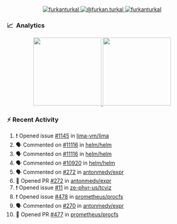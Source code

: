 <p align="center">
  <a href="https://linkedin.com/in/furkanturkal" target="blank">
    <img src="https://img.shields.io/badge/linkedin-%230077B5.svg?&style=for-the-badge&logo=linkedin&logoColor=white" alt="furkanturkal" />
  </a>
  <a href="https://medium.com/@furkan.turkal" target="blank">
    <img src="https://img.shields.io/badge/medium-%2312100E.svg?&style=for-the-badge&logo=medium&logoColor=white" alt="@furkan.turkal" />
  </a>
  <a href="https://twitter.com/furkanturkaI" target="blank">
    <img src="https://img.shields.io/badge/Twitter-1DA1F2?style=for-the-badge&logo=twitter&logoColor=white" alt="furkanturkaI" />
  </a>
</p>

### 📈 &nbsp;Analytics

<p align="center">
  <a href="https://coderstats.net/github/#Dentrax">
    <img height="180em" src="https://github-readme-stats-eight-theta.vercel.app/api?username=Dentrax&show_icons=true&theme=algolia&include_all_commits=true&count_private=true&line_height=26"/>
    <img height="180em" src="https://github-readme-stats-eight-theta.vercel.app/api/top-langs/?username=Dentrax&layout=compact&langs_count=8&theme=algolia&line_height=26"/>
  </a>
</p>

### :zap: Recent Activity

<!--START_SECTION:activity-->
1. ❗️ Opened issue [#1145](https://github.com/lima-vm/lima/issues/1145) in [lima-vm/lima](https://github.com/lima-vm/lima)
2. 🗣 Commented on [#11116](https://github.com/helm/helm/issues/11116) in [helm/helm](https://github.com/helm/helm)
3. 🗣 Commented on [#11116](https://github.com/helm/helm/issues/11116) in [helm/helm](https://github.com/helm/helm)
4. 🗣 Commented on [#10920](https://github.com/helm/helm/issues/10920) in [helm/helm](https://github.com/helm/helm)
5. 🗣 Commented on [#272](https://github.com/antonmedv/expr/issues/272) in [antonmedv/expr](https://github.com/antonmedv/expr)
6. 💪 Opened PR [#272](https://github.com/antonmedv/expr/pull/272) in [antonmedv/expr](https://github.com/antonmedv/expr)
7. ❗️ Opened issue [#11](https://github.com/ze-phyr-us/tcviz/issues/11) in [ze-phyr-us/tcviz](https://github.com/ze-phyr-us/tcviz)
8. ❗️ Opened issue [#478](https://github.com/prometheus/procfs/issues/478) in [prometheus/procfs](https://github.com/prometheus/procfs)
9. 🗣 Commented on [#270](https://github.com/antonmedv/expr/issues/270) in [antonmedv/expr](https://github.com/antonmedv/expr)
10. 💪 Opened PR [#477](https://github.com/prometheus/procfs/pull/477) in [prometheus/procfs](https://github.com/prometheus/procfs)
<!--END_SECTION:activity-->
